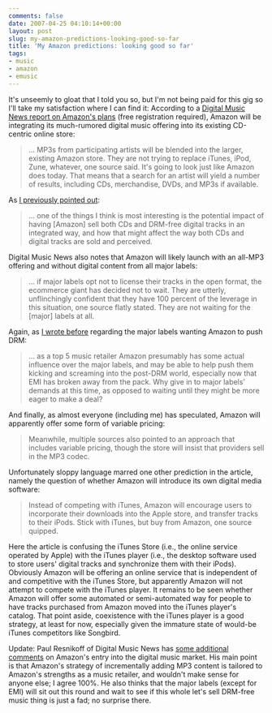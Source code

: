 ```yaml
---
comments: false
date: 2007-04-25 04:10:14+00:00
layout: post
slug: my-amazon-predictions-looking-good-so-far
title: 'My Amazon predictions: looking good so far'
tags:
- music
- amazon
- emusic
---
```


It's unseemly to gloat that I told you so, but I'm not being paid for this gig so I'll take my satisfaction where I can find it: According to a [Digital Music News report on Amazon's plans](http://www.digitalmusicnews.com/stories/042307amazon/view) (free registration required), Amazon will be integrating its much-rumored digital music offering into its existing CD-centric  online store:


<blockquote>... MP3s from participating artists will be blended into the larger, existing Amazon store.  They are not trying to replace iTunes, iPod, Zune, whatever, one source said. It's going to look just like Amazon does today.  That means that a search for an artist will yield a number of results, including CDs, merchandise, DVDs, and MP3s if available.</blockquote>


As [I previously pointed out](http://swindleeeee.com/2007/04/07/amazon-predictions-part-1-the-future-of-online-music-stores/):


<blockquote>... one of the things I think is most interesting is the potential impact of having [Amazon] sell both CDs and DRM-free digital tracks in an integrated way, and how that might affect the way both CDs and digital tracks are sold and perceived.</blockquote>


Digital Music News also notes that Amazon will likely launch with an all-MP3 offering and without digital content from all major labels:


<blockquote>... if major labels opt not to license their tracks in the open format, the ecommerce giant has decided not to wait.  They are utterly, unflinchingly confident that they have 100 percent of the leverage in this situation, one source flatly stated. They are not waiting for the [major] labels at all.</blockquote>


Again, as [I wrote before](http://swindleeeee.com/2007/04/12/hypebots-advice-for-amazon/) regarding the major labels wanting Amazon to push DRM:


<blockquote>... as a top 5 music retailer Amazon presumably has some actual influence over the major labels, and may be able to help push them kicking and screaming into the post-DRM world, especially now that EMI has broken away from the pack. Why give in to major labels’ demands at this time, as opposed to waiting until they might be more eager to make a deal?</blockquote>


And finally, as almost everyone (including me) has speculated, Amazon will apparently offer some form  of variable pricing:


<blockquote>Meanwhile, multiple sources also pointed to an approach that includes variable pricing, though the store will insist that providers sell in the MP3 codec.</blockquote>


Unfortunately sloppy language marred one other prediction in the article, namely the question of whether Amazon will introduce its own digital media software:


<blockquote>Instead of competing with iTunes, Amazon will encourage users to incorporate their downloads into the Apple store, and transfer tracks to their iPods.  Stick with iTunes, but buy from Amazon, one source quipped.</blockquote>


Here the article is confusing the iTunes Store (i.e., the online service operated by Apple) with the iTunes player (i.e., the desktop software used to store users' digital tracks and synchronize them with their iPods). Obviously Amazon will be offering an online service that is independent of and competitive with the iTunes Store, but apparently Amazon will not attempt to compete with the iTunes player. It remains to be seen whether Amazon will offer some automated or semi-automated way for people to have tracks purchased from Amazon moved into the iTunes player's catalog. That point aside, coexistence with the iTunes player is a good strategy, at least for now, especially given the immature state of would-be iTunes competitors like Songbird.

Update: Paul Resnikoff of Digital Music News has [some additional comments](http://www.digitalmusicnews.com/stories/042307amazon2/view) on Amazon's entry into the digital music market. His main point is that Amazon's strategy of incrementally adding MP3 content is tailored to Amazon's strengths as a music retailer, and wouldn't make sense for anyone else; I agree 100%. He also thinks that the major labels (except for EMI) will sit out this round and wait to see if this whole let's sell DRM-free music thing is just a fad; no surprise there.
